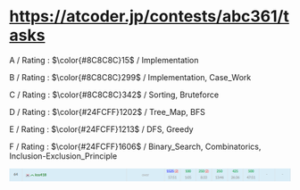 # https://atcoder.jp/contests/abc361/tasks

A / Rating : $\color{#8C8C8C}15$ / Implementation

B / Rating : $\color{#8C8C8C}299$ / Implementation, Case_Work

C / Rating : $\color{#8C8C8C}342$ / Sorting, Bruteforce

D / Rating : $\color{#24FCFF}1202$ / Tree_Map, BFS

E / Rating : $\color{#24FCFF}1213$ / DFS, Greedy

F / Rating : $\color{#24FCFF}1606$ / Binary_Search, Combinatorics, Inclusion-Exclusion_Principle

![My Image](https://github.com/kss418/Atcoder/blob/main/ABC/Images/Standings/361.png)
